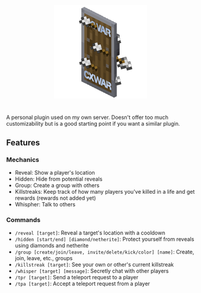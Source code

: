 <div align="center">
  <img src="./src/main/resources/icon.png" alt="Icon" height="250" />
</div>

#
A personal plugin used on my own server. Doesn't offer too much customizability but is a good starting point if you want a similar plugin.

## Features

### Mechanics

- Reveal: Show a player's location
- Hidden: Hide from potential reveals
- Group: Create a group with others
- Killstreaks: Keep track of how many players you've killed in a life and get rewards (rewards not added yet)
- Whispher: Talk to others

### Commands
- `/reveal [target]`: Reveal a target's location with a cooldown
- `/hidden [start/end] [diamond/netherite]`: Protect yourself from reveals using diamonds and netherite
- `/group [create/join/leave, invite/delete/kick/color] [name]`: Create, join, leave, etc., groups
- `/killstreak [target]`: See your own or other's current killstreak
- `/whisper [target] [message]`: Secretly chat with other players
- `/tpr [target]`: Send a teleport request to a player
- `/tpa [target]`: Accept a teleport request from a player
